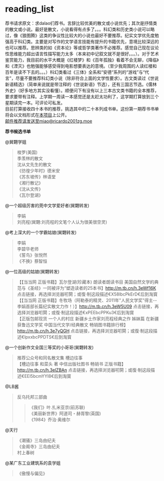 # reading_list
荐书请求原文：求dalao们荐书。言辞比较优美的散文或小说优先；其次是抒情类的散文或小说。最好是散文，小说看得有点多了。。。科幻类和历史类小说可以略过，像《狼图腾》这类的争议性比较大的小说也最好不要推荐。纪实文学优先度勉强高于科幻类。主要是对写作的文学语言技能有提升的书籍优先，意境比较深远的也可以推荐。思辨类的如《资本论》等或哲学类著作不必推荐。感觉自己现在议论性思维能力超出语言性描写能力太多（本来初中记叙文就不是很好。。。）。对于艺术鉴赏能力，我目前的水平大概是《红楼梦》和《百年孤独》看着不会无聊，《降临》和《湮灭》也勉强能够感受得到电影想要表达的意境。（至少我周围的人读红楼和百年是读不下去的。。。）科幻类看过《三体》全系和“安德“系列的“游戏”与“代言”，尽量不要推荐科幻类小说（除非符合上面的文学性要求）。古文类读过《世说新语精选》（简单来说就是带注释的《世说新语》节选），还有三国志节选。《儒林外史》（好多地方其实没看懂）。顺便问下有没有以上三本古文类书籍的全本推荐，要求要带有注释。上学期一周读一本感觉还是太赶太功利了，这学期打算放到三个星期读完一本。可评论可私发。<br>
目前打算接收四十本书的推荐，挑选其中的二十本列成书单。这份第一期荐书书单将会以文档形式在<a href="https://github.com/Ricardo2001ZG/reading_list">本项目</a>上公开。<br>
邮件推荐请发送至miao@ricardo2001zg.moe<br>

**荐书候选书单**

@巽翾学姐
>梭罗(美国)<br>
季羡林的散文<br>
沈从文先生的散文<br>
《彷徨少年时》德米安<br>
《苏东坡传》林语堂<br>
《湘行散记》<br>
《沈从文传》<br>
《瓦尔登湖》<br>


@一个超级厉害的莞中文学爱好者(巽翾转发)
>李娟<br>
刘亮程(巽翾:刘亮程的文笔个人认为很美很空灵)<br>

@考上深大的一个学霸姑娘(巽翾转发)
>李娟<br>
李碧华老师<br>
《誓鸟》张悦然<br>
《不换》蔡智恒<br>

@一位高级的姑娘(巽翾转发)
>【【当当网 正版书籍】瓦尔登湖(珍藏本) 朗读者朗读书目 美国自然文学的典范与《圣经》一同被评为“塑造读者的25本书】http://m.tb.cn/h.3eWf16K 点击链接，再选择浏览器咑閞；或復·制这段描述€X58lbcPkErD€后到淘寳<br>
【【当当网 正版书籍】冬牧场（阿勒泰的精灵、2011年"人民文学奖"得主--李娟首部长篇纪实散文力作！）】http://m.tb.cn/h.3eW5U09 点击链接，再选择浏览器咑閞；或復·制这段描述€xPEEbcPPKu3€后到淘寳<br>
【正版包邮现货 一个人的村庄 新疆乡土作家刘亮程经典之作 姊妹篇 在新疆 获鲁迅文学奖 中国当代文学/经典散文 畅销图书籍排行榜】http://m.tb.cn/h.3e7yQGH 点击链接，再选择浏览器咑閞；或復·制这段描述€lpxxbcPPDTS€后到淘寳<br>

@一个创新作文全国三等奖的小哥哥(巽翾转发)
>推荐公众号和同名散文集 槽边往事<br>
【槽边往事 和菜头 著 中信出版社图书 畅销书 正版书籍】http://m.tb.cn/h.3elZBAn 点击链接，再选择浏览器咑閞；或復·制这段描述€EEl5bcmYYI8€后到淘寳<br>

@LB酱
>反乌托邦三部曲<br>
>>《我们》叶.扎米亚京(前苏联)<br>
《美丽新世界》阿道司・赫胥黎(英国)<br>
《1984》乔治·奥维尔<br>

@天行
> 《潮骚》三岛由纪夫<br>
《金阁寺》三岛由纪夫<br>
村上春树<br>

@某广东工业建筑系的袁学姐
>《傲慢与偏见》






